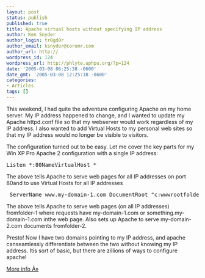 ```yaml
---
layout: post
status: publish
published: true
title: Apache virtual hosts without specifying IP address
author: Ken Snyder
author_login: tr0gd0r
author_email: ksnyder@coremr.com
author_url: http://
wordpress_id: 124
wordpress_url: http://phlyte.uphpu.org/?p=124
date: '2005-03-08 06:25:38 -0600'
date_gmt: '2005-03-08 12:25:38 -0600'
categories:
- Articles
tags: []
---
```

<p>This weekend, I had quite the adventure configuring Apache on my home server.  My IP address happened to change, and I wanted to update my Apache httpd.conf file so that my webserver would work regardless of my IP address.  I also wanted to add Virtual Hosts to my personal web sites so that my IP address would no longer be visible to visitors.</p>
<p>The configuration turned out to be easy.  Let me cover the key parts for my Win XP Pro Apache 2 configuration with a single IP address:</p>
<pre>Listen *:80NameVirtualHost *  </pre>
<p>The above tells Apache to serve web pages for all IP addresses on port 80and to use Virtual Hosts for all IP addresses</p>
<pre><VirtualHost *> ServerName www.my-domain-1.com DocumentRoot "c:wwwrootfolder-1" ServerAlias my-domain-1.com *.my-domain-1.com</VirtualHost><VirtualHost *> ServerName www.my-domain-2.com DocumentRoot "c:wwwrootfolder-2" ServerAlias my-domain-2.com *.my-domain-2.com</VirtualHost></pre>
<p>The above tells Apache to serve web pages (on all IP addresses) fromfolder-1 where requests have my-domain-1.com or something.my-domain-1.com inthe web page.  Also sets up Apache to serve my-domain-2.com documents fromfolder-2.</p>
<p>Presto! Now I have two domains pointing to my IP address, and apache canseamlessly differentiate between the two without knowing my IP address.  Itis sort of basic, but there are zillions of ways to configure apache!</p>
<p><a href="http://www.dyndns.org/support/kb/apachevhosts.html">More info Â»</a><br />
